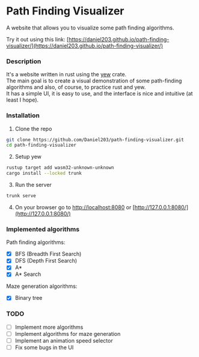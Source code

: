 # Path Finding Visualizer
A website that allows you to visualize some path finding algorithms.

Try it out using this link: [https://daniel203.github.io/path-finding-visualizer/](https://daniel203.github.io/path-finding-visualizer/)


### Description
It's a website written in rust using the [yew](https://yew.rs/) crate. <br>
The main goal is to create a visual demonstration of some path-finding algorithms and 
also, of course, to practice rust and yew. <br>
It has a simple UI, it is easy to use, and the interface is nice and intuitive (at least I hope).

### Installation
1. Clone the repo
``` bash
git clone https://github.com/Daniel203/path-finding-visualizer.git 
cd path-finding-visualizer
```

2. Setup yew
``` bash
rustup target add wasm32-unknown-unknown
cargo install --locked trunk
```

3. Run the server
``` bash
trunk serve
```
 4. On your browser go to [http://localhost:8080](http://localhost:8080/) or [http://127.0.0.1:8080/](http://127.0.0.1:8080/)


### Implemented algorithms
Path finding algorithms: 
- [x] BFS (Breadth First Search)
- [x] DFS (Depth First Search)
- [x] A*
- [x] A* Search

Maze generation algorithms: 
- [x] Binary tree


### TODO
- [ ] Implement more algorithms
- [ ] Implement algorithms for maze generation
- [ ] Implement an animation speed selector
- [ ] Fix some bugs in the UI 
